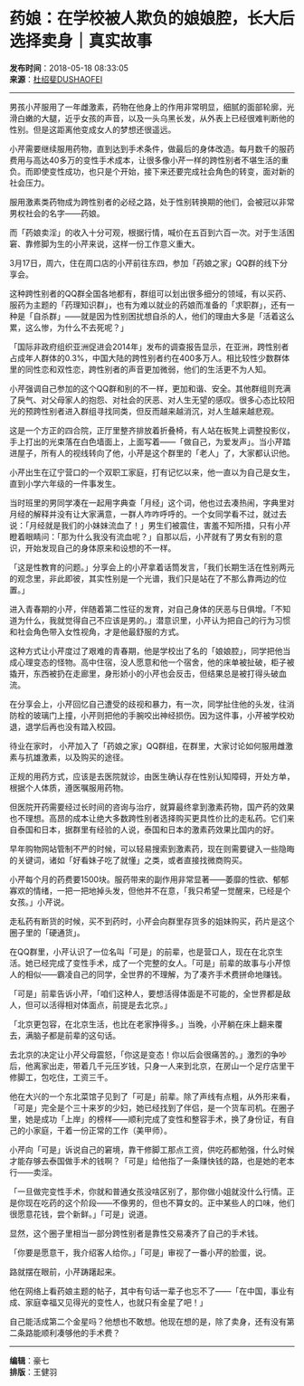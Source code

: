 # 药娘：在学校被人欺负的娘娘腔，长大后选择卖身｜真实故事

**发布时间**：2018-05-18 08:33:05  
**来源**：[杜绍斐DUSHAOFEI](https://www.163.com/dy/media/T1443539311884.html)  

---

男孩小芹服用了一年雌激素，药物在他身上的作用非常明显，细腻的面部轮廓，光滑白嫩的大腿，近乎女孩的声音，以及一头乌黑长发，从外表上已经很难判断他的性别。但是这距离他变成女人的梦想还很遥远。

小芹需要继续服用药物，直到达到手术条件，做最后的身体改造。每月数千的服药费用与高达40多万的变性手术成本，让很多像小芹一样的跨性别者不堪生活的重负。而即使变性成功，也只是个开始，接下来还要完成社会角色的转变，面对新的社会压力。

服用激素类药物成为跨性别者的必经之路，处于性别转换期的他们，会被冠以非常男权社会的名字——药娘。

而「药娘卖淫」的收入十分可观，根据行情，喊价在五百到六百一次。对于生活困窘、靠修脚为生的小芹来说，这样一份工作意义重大。

3月17日，周六，住在周口店的小芹前往东四，参加「药娘之家」QQ群的线下分享会。

这种跨性别者的QQ群全国各地都有，群组可以划出很多细分的领域，有以买药、服药为主题的「药理知识群」，也有为难以就业的药娘而准备的「求职群」，还有一种是「自杀群」——就是因为性别困扰想自杀的人，他们的理由大多是「活着这么累，这么惨，为什么不去死呢？」

「国际非政府组织亚洲促进会2014年」发布的调查报告显示，在亚洲，跨性别者占成年人群体的0.3%，中国大陆的跨性别者约在400多万人。相比较性少数群体里的同性恋和双性恋，跨性别者的声音更加微弱，他们的生活更不为人知。

小芹强调自己参加的这个QQ群和别的不一样，更加和谐、安全。其他群组则充满了戾气、对父母家人的抱怨、对社会的厌恶、对人生无望的感叹。很多心态比较阳光的预跨性别者进入群组寻找同类，但反而越来越消沉，对人生越来越悲观。

这是一个方正的四合院，正厅里整齐排放着折叠椅，有人站在板凳上调整投影仪，手上打出的光束落在白色墙面上，上面写着——「做自己，为爱发声」。当小芹踏进屋子，所有人的视线转向了他，小芹是这个群里的「老人」了，大家都认识他。

小芹出生在辽宁营口的一个双职工家庭，打有记忆以来，他一直以为自己是女生，直到小学六年级的一件事发生。

当时班里的男同学凑在一起用字典查「月经」这个词，他也过去凑热闹，字典里对月经的解释并没有让大家满意，一群人咋咋呼呼的。一个女同学看不过，就过去说：「月经就是我们的小妹妹流血了！」男生们被震住，害羞不知所措，只有小芹瞪着眼睛问：「那为什么我没有流血呢？」自那以后，小芹就有了男女有别的意识，开始发现自己的身体原来和设想的不一样。

「这是性教育的问题。」分享会上的小芹拿着话筒发言，「我们长期生活在性别两元的观念里，非此即彼，其实性别是一个光谱，我们只是站在了不那么靠两边的位置。」

进入青春期的小芹，伴随着第二性征的发育，对自己身体的厌恶与日俱增。「不知道为什么，我就觉得自己不应该是男的。」潜意识里，小芹认为把自己的行为习惯和社会角色带入女性视角，才是他最舒服的方式。

这种方式让小芹度过了艰难的青春期，他是学校出了名的「娘娘腔」，同学把他当成心理变态的怪物。高中住宿，没人愿意和他一个宿舍，他的床单被扯破，柜子被撬开，东西被扔在走廊里，身形娇小的小芹也会反击，但结果总是被打得头破血流。

在分享会上，小芹回忆自己遭受的歧视和暴力，有一次，同学扯住他的头发，往消防栓的玻璃门上撞，小芹则把他的手腕咬出神经损伤。因为这件事，小芹被学校劝退，退学后再也没有踏入校园。

待业在家时， 小芹加入了「药娘之家」QQ群组，在群里，大家讨论如何服用雌激素与抗雄激素，以及购买的途径。

正规的用药方式，应该是去医院就诊，由医生确认存在性别认知障碍，开处方单，根据个人体质，遵医嘱服用药物。

但医院开药需要经过长时间的咨询与治疗，就算最终拿到激素药物，国产药的效果也不理想。高昂的成本让绝大多数跨性别者选择购买更具性价比的走私药。它们来自泰国和日本，据群里有经验的人说，泰国和日本的激素药效果比国内的好。

早年购物网站管制不严的时候，可以轻易搜索到激素药，现在则需要键入一些隐晦的关键词，诸如「好看妹子吃了就懂」之类，或者直接找微商购买。

小芹每个月的药费要1500块。服药带来的副作用非常显著——萎靡的性欲、郁郁寡欢的情绪，一把一把地掉头发，但他并不在意，「我只希望一觉醒来，已经是个女孩。」小芹说。

走私药有断货的时候，买不到药时，小芹会向群里存货多的姐妹购买，药片是这个圈子里的「硬通货」。

在QQ群里，小芹认识了一位名叫「可是」的前辈，也是营口人，现在在北京生活。她已经完成了变性手术，成了一个完整的女人。「可是」前辈的故事与小芹惊人的相似——霸凌自己的同学，全世界的不理解，为了凑齐手术费拼命地赚钱。

「可是」前辈告诉小芹，「咱们这种人，要想活得体面是不可能的，全世界都是敌人，但可以活得相对体面点，前提是去北京。」

「北京更包容，在北京生活，也比在老家挣得多。」当晚，小芹躺在床上翻来覆去，满脑子都是前辈的这句话。

去北京的决定让小芹父母震怒，「你这是变态！你以后会很痛苦的。」激烈的争吵后，他离家出走，带着几千元压岁钱，只身一人来到北京，在房山一个足疗店里干修脚工，包吃住，工资三千。

他在大兴的一个东北菜馆子见到了「可是」前辈。除了声线有点粗，从外形来看，「可是」完全是个三十来岁的少妇，她已经找到了伴侣，是一个货车司机。在圈子里，她是成功「上岸」的榜样——顺利完成了变性和整容手术，换了身份证，有自己的小家庭，干着一份正常的工作（美甲师）。

小芹向「可是」诉说自己的窘境，靠干修脚工那点工资，供吃药都勉强，什么时候才能存够去泰国做手术的钱啊？「可是」给他指了一条赚快钱的路，也是她的老本行——卖淫。

「一旦做完变性手术，你就和普通女孩没啥区别了，那你做小姐就没什么行情。正是你现在吃药的这个阶段——不像男的，但也不算女的。正中某些人的口味，他们很愿意花钱，尝个新鲜。」「可是」说道。

显然，这个圈子里相当一部分跨性别者是靠性交易凑齐了自己的手术钱。

「你要是愿意干，我介绍客人给你。」「可是」审视了一番小芹的脸蛋，说。

路就摆在眼前，小芹踌躇起来。

他在网络上看药娘主题的帖子，其中有句话一辈子也忘不了——「在中国，事业有成、家庭幸福又见得光的变性人，也就只有金星了吧！」

自己能活成第二个金星吗？他想也不敢想。他现在想的是，除了卖身，还有没有第二条路能顺利凑够他的手术费？

---

**编辑**：豪七  
**排版**：王健羽